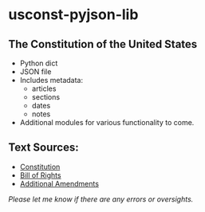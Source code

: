 # usconst-pyjson-lib
## The Constitution of the United States 
- Python dict
- JSON file
- Includes metadata:
  - articles
  - sections
  - dates
  - notes
- Additional modules for various functionality to come.

## Text Sources:
- [Constitution](https://www.archives.gov/founding-docs/constitution-transcript)
- [Bill of Rights](https://www.archives.gov/founding-docs/bill-of-rights)
- [Additional Amendments](https://www.archives.gov/founding-docs/amendments-11-27)

*Please let me know if there are any errors or oversights.*
